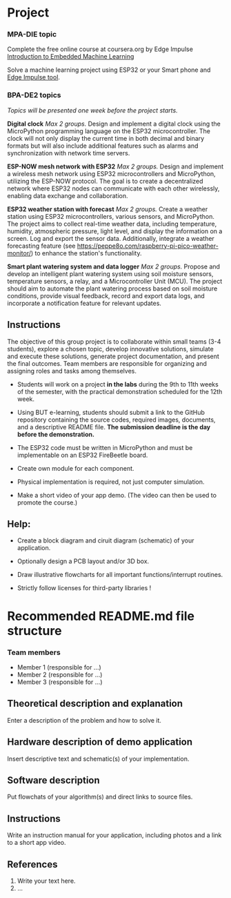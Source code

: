 # Project

### MPA-DIE topic

Complete the free online course at coursera.org by Edge Impulse [Introduction to Embedded Machine Learning](https://www.coursera.org/learn/introduction-to-embedded-machine-learning)

Solve a machine learning project using ESP32 or your Smart phone and [Edge Impulse tool](https://edgeimpulse.com/).

### BPA-DE2 topics

*Topics will be presented one week before the project starts.*

**Digital clock**
*Max 2 groups.*
Design and implement a digital clock using the MicroPython programming language on the ESP32 microcontroller. The clock will not only display the current time in both decimal and binary formats but will also include additional features such as alarms and synchronization with network time servers.

**ESP-NOW mesh network with ESP32**
*Max 2 groups.*
Design and implement a wireless mesh network using ESP32 microcontrollers and MicroPython, utilizing the ESP-NOW protocol. The goal is to create a decentralized network where ESP32 nodes can communicate with each other wirelessly, enabling data exchange and collaboration.

**ESP32 weather station with forecast**
*Max 2 groups.*
Create a weather station using ESP32 microcontrollers, various sensors, and MicroPython. The project aims to collect real-time weather data, including temperature, humidity, atmospheric pressure, light level, and display the information on a screen. Log and export the sensor data. Additionally, integrate a weather forecasting feature (see https://peppe8o.com/raspberry-pi-pico-weather-monitor/) to enhance the station's functionality.

**Smart plant watering system and data logger**
*Max 2 groups.*
Propose and develop an intelligent plant watering system using soil moisture sensors, temperature sensors, a relay, and a Microcontroller Unit (MCU). The project should aim to automate the plant watering process based on soil moisture conditions, provide visual feedback, record and export data logs, and incorporate a notification feature for relevant updates.

## Instructions

The objective of this group project is to collaborate within small teams (3-4 students), explore a chosen topic, develop innovative solutions, simulate and execute these solutions, generate project documentation, and present the final outcomes. Team members are responsible for organizing and assigning roles and tasks among themselves.

* Students will work on a project **in the labs** during the 9th to 11th weeks of the semester, with the practical demonstration scheduled for the 12th week.

* Using BUT e-learning, students should submit a link to the GitHub repository containing the source codes, required images, documents, and a descriptive README file. **The submission deadline is the day before the demonstration.**

* The ESP32 code must be written in MicroPython and must be implementable on an ESP32 FireBeetle board.

* Create own module for each component.

* Physical implementation is required, not just computer simulation.

* Make a short video of your app demo. (The video can then be used to promote the course.)

## Help:

* Create a block diagram and ciruit diagram (schematic) of your application.

* Optionally design a PCB layout and/or 3D box.

* Draw illustrative flowcharts for all important functions/interrupt routines.

* Strictly follow licenses for third-party libraries !

# Recommended README.md file structure

### Team members

* Member 1 (responsible for ...)
* Member 2 (responsible for ...)
* Member 3 (responsible for ...)

## Theoretical description and explanation

Enter a description of the problem and how to solve it.

## Hardware description of demo application

Insert descriptive text and schematic(s) of your implementation.

## Software description

Put flowchats of your algorithm(s) and direct links to source files.

## Instructions

Write an instruction manual for your application, including photos and a link to a short app video.

## References

1. Write your text here.
2. ...
